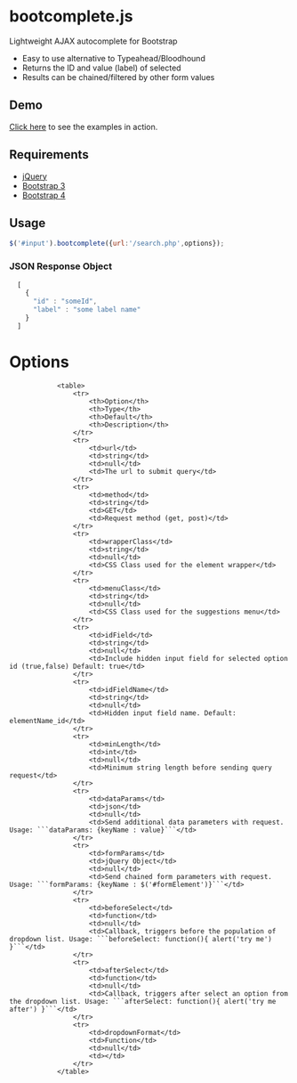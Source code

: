 # bootcomplete.js
Lightweight AJAX autocomplete for Bootstrap

* Easy to use alternative to Typeahead/Bloodhound
* Returns the ID and value (label) of selected
* Results can be chained/filtered by other form values

## Demo

[Click here](http://getwebhelp.com/bootcomplete/) to see the examples in action.

## Requirements

* [jQuery](https://jquery.com/download/)
* [Bootstrap 3](http://getbootstrap.com/)
* [Bootstrap 4](http://getbootstrap.com/)

## Usage

```javascript
$('#input').bootcomplete({url:'/search.php',options});
```

### JSON Response Object
```javascript
  [
    {
      "id" : "someId",
      "label" : "some label name"
    }
  ]
```

# Options
                <table>
                    <tr>
                        <th>Option</th>
                        <th>Type</th>
                        <th>Default</th>
                        <th>Description</th>
                    </tr>
                    <tr>
                        <td>url</td>
                        <td>string</td>
                        <td>null</td>
                        <td>The url to submit query</td>
                    </tr>
                    <tr>
                        <td>method</td>
                        <td>string</td>
                        <td>GET</td>
                        <td>Request method (get, post)</td>
                    </tr>
                    <tr>
                        <td>wrapperClass</td>
                        <td>string</td>
                        <td>null</td>
                        <td>CSS Class used for the element wrapper</td>
                    </tr>
                    <tr>
                        <td>menuClass</td>
                        <td>string</td>
                        <td>null</td>
                        <td>CSS Class used for the suggestions menu</td>
                    </tr>
                    <tr>
                        <td>idField</td>
                        <td>string</td>
                        <td>null</td>
                        <td>Include hidden input field for selected option id (true,false) Default: true</td>
                    </tr>
                    <tr>
                        <td>idFieldName</td>
                        <td>string</td>
                        <td>null</td>
                        <td>Hidden input field name. Default: elementName_id</td>
                    </tr>
                    <tr>
                        <td>minLength</td>
                        <td>int</td>
                        <td>null</td>
                        <td>Minimum string length before sending query request</td>
                    </tr>
                    <tr>
                        <td>dataParams</td>
                        <td>json</td>
                        <td>null</td>
                        <td>Send additional data parameters with request. Usage: ```dataParams: {keyName : value}```</td>
                    </tr>
                    <tr>
                        <td>formParams</td>
                        <td>jQuery Object</td>
                        <td>null</td>
                        <td>Send chained form parameters with request. Usage: ```formParams: {keyName : $('#formElement')}```</td>
                    </tr>
                    <tr>
                        <td>beforeSelect</td>
                        <td>function</td>
                        <td>null</td>
                        <td>Callback, triggers before the population of dropdown list. Usage: ```beforeSelect: function(){ alert('try me') }```</td>
                    </tr>
                    <tr>
                        <td>afterSelect</td>
                        <td>function</td>
                        <td>null</td>
                        <td>Callback, triggers after select an option from the dropdown list. Usage: ```afterSelect: function(){ alert('try me after') }```</td>
                    </tr>
                    <tr>
                        <td>dropdownFormat</td>
                        <td>Function</td>
                        <td>null</td>
                        <td></td>
                    </tr>
                </table>
